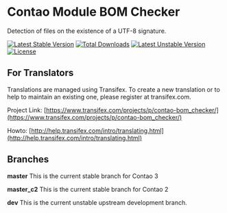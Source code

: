 Contao Module BOM Checker
=========================
Detection of files on the existence of a UTF-8 signature.

[![Latest Stable Version](https://poser.pugx.org/bugbuster/bom_checker/v/stable.svg)](https://packagist.org/packages/bugbuster/bom_checker) [![Total Downloads](https://poser.pugx.org/bugbuster/bom_checker/downloads.svg)](https://packagist.org/packages/bugbuster/bom_checker) [![Latest Unstable Version](https://poser.pugx.org/bugbuster/bom_checker/v/unstable.svg)](https://packagist.org/packages/bugbuster/bom_checker) [![License](https://poser.pugx.org/bugbuster/bom_checker/license.svg)](https://packagist.org/packages/bugbuster/bom_checker)

## For Translators
Translations are managed using Transifex. To create a new translation or to help to maintain an existing one, please register at transifex.com.

Project Link: [https://www.transifex.com/projects/p/contao-bom_checker/](https://www.transifex.com/projects/p/contao-bom_checker/)

Howto: [http://help.transifex.com/intro/translating.html](http://help.transifex.com/intro/translating.html)

## Branches

**master** This is the current stable branch for Contao 3

**master_c2** This is the current stable branch for Contao 2

**dev** This is the current unstable upstream development branch.

